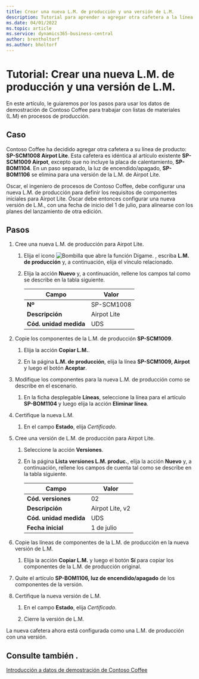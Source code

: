```yaml
---
title: Crear una nueva L.M. de producción y una versión de L.M.
description: Tutorial para aprender a agregar otra cafetera a la línea de productos de Contoso Coffee en Business Central.
ms.date: 04/01/2022
ms.topic: article
ms.service: dynamics365-business-central
author: brentholtorf
ms.author: bholtorf
---
```

# Tutorial: Crear una nueva L.M. de producción y una versión de L.M.

En este artículo, le guiaremos por los pasos para usar los datos de demostración de Contoso Coffee para trabajar con listas de materiales (L.M) en procesos de producción.  

## Caso

Contoso Coffee ha decidido agregar otra cafetera a su línea de producto: **SP-SCM1008 Airpot Lite**. Esta cafetera es idéntica al artículo existente **SP-SCM1009 Airpot**, excepto que no incluye la placa de calentamiento, **SP-BOM1104**. En un paso separado, la luz de encendido/apagado, **SP-BOM1106** se elimina para una versión de la L.M. de Airpot Lite.

Oscar, el ingeniero de procesos de Contoso Coffee, debe configurar una nueva L.M. de producción para definir los requisitos de componentes iniciales para Airpot Lite. Óscar debe entonces configurar una nueva versión de L.M., con una fecha de inicio del 1 de julio, para alinearse con los planes del lanzamiento de otra edición.

## Pasos

1. Cree una nueva L.M. de producción para Airpot Lite.

    1. Elija el icono ![Bombilla que abre la función Dígame.](../../media/ui-search/search_small.png "Dígame qué desea hacer") , escriba **L.M. de producción** y, a continuación, elija el vínculo relacionado.  

    2. Elija la acción **Nuevo** y, a continuación, rellene los campos tal como se describe en la tabla siguiente.  

        |Campo  |Valor  |
        |---------|---------|
        |**Nº** |SP-SCM1008|
        |**Descripción** |Airpot Lite|
        |**Cód. unidad medida**|UDS  |

2. Copie los componentes de la L.M. de producción **SP-SCM1009**.

    1. Elija la acción **Copiar L.M.**.

    2. En la página **L.M. de producción**, elija la línea **SP-SCM1009, Airpot** y luego el botón **Aceptar**.

3. Modifique los componentes para la nueva L.M. de producción como se describe en el escenario.

    1. En la ficha desplegable **Líneas**, seleccione la línea para el artículo **SP-BOM1104** y luego elija la acción **Eliminar línea**.  

4. Certifique la nueva L.M.  

    1. En el campo **Estado**, elija *Certificado*.  

5. Cree una versión de L.M. de producción para Airpot Lite.

    1. Seleccione la acción **Versiones**.

    2. En la página **Lista versiones L.M. produc.**, elija la acción **Nuevo** y, a continuación, rellene los campos de cuenta tal como se describe en la tabla siguiente.  

        |Campo  |Valor  |
        |---------|---------|
        |**Cód. versiones** |02|
        |**Descripción** |Airpot Lite, v2|
        |**Cód. unidad medida**|UDS  |  
        |**Fecha inicial**|1 de julio  |  

6. Copie las líneas de componentes de la L.M. de producción en la nueva versión de L.M.

    1. Elija la acción **Copiar L.M.** y luego el botón **Sí** para copiar los componentes de la L.M. de producción original.

7. Quite el artículo **SP-BOM1106, luz de encendido/apagado** de los componentes de la versión.

8. Certifique la nueva versión de L.M.

    1. En el campo **Estado**, elija *Certificado*.  

    2. Cierre la versión de L.M.

La nueva cafetera ahora está configurada como una L.M. de producción con una versión.  

## Consulte también .

[Introducción a datos de demostración de Contoso Coffee](../contoso-coffee-intro.md)  
